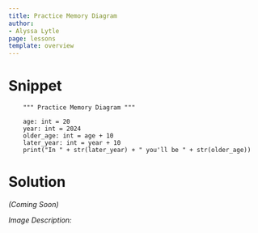 ```yaml
---
title: Practice Memory Diagram
author:
- Alyssa Lytle
page: lessons
template: overview
---
```


# Snippet

<pre>
<code class="python">    """ Practice Memory Diagram """

    age: int = 20
    year: int = 2024
    older_age: int = age + 10
    later_year: int = year + 10
    print("In " + str(later_year) + " you'll be " + str(older_age))
</code></pre>

# Solution
*(Coming Soon)*


*Image Description:* 
